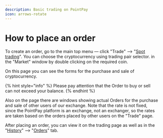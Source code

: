 ```yaml
---
description: Basic trading on PointPay
icon: arrows-rotate
---
```


# How to place an order

To create an order, go to the main top menu — click "Trade" –> "[Spot trading](https://exchange.pointpay.io/trade)". You can choose the cryptocurrency using trading pair selector. in the "Market" window by double clicking on the required coin.

On this page you can see the forms for the purchase and sale of cryptocurrency.

{% hint style="info" %}
Please pay attention that the Order to buy or sell can not exceed your balance.
{% endhint %}

Also on the page there are windows showing actual Orders for the purchase and sale of other users of our exchange. Note that the rate is not fixed, since the PointPay platform is an exchange, not an exchanger, so the rates are taken based on the orders placed by other users on the "Trade" page.

After placing an order, you can view it on the trading page as well as in the "[History](https://exchange.pointpay.io/vault/history/transaction)" –> "[Orders](https://exchange.pointpay.io/vault/history/orders)" tab.
